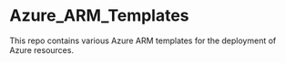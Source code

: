 # Azure_ARM_Templates
This repo contains various Azure ARM templates for the deployment of Azure resources.
